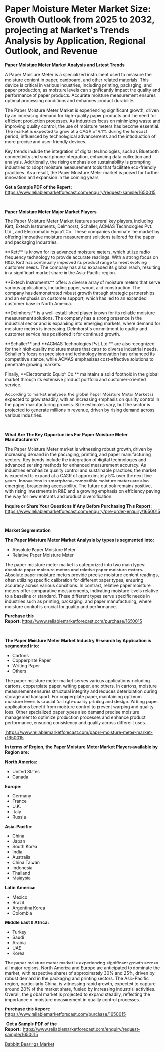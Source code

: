<p><h1>Paper Moisture Meter Market Size: Growth Outlook from 2025 to 2032, projecting at Market's Trends Analysis by Application, Regional Outlook, and Revenue</h1></p><p><strong>Paper Moisture Meter Market Analysis and Latest Trends</strong></p>
<p><p>A Paper Moisture Meter is a specialized instrument used to measure the moisture content in paper, cardboard, and other related materials. This device is critical in various industries, including printing, packaging, and paper production, as moisture levels can significantly impact the quality and performance of paper products. Accurate moisture measurement ensures optimal processing conditions and enhances product durability.</p><p>The Paper Moisture Meter Market is experiencing significant growth, driven by an increasing demand for high-quality paper products and the need for efficient production processes. As industries focus on minimizing waste and improving quality control, the use of moisture meters has become essential. The market is expected to grow at a CAGR of 6.1% during the forecast period, influenced by technological advancements and the introduction of more precise and user-friendly devices. </p><p>Key trends include the integration of digital technologies, such as Bluetooth connectivity and smartphone integration, enhancing data collection and analysis. Additionally, the rising emphasis on sustainability is prompting industries to adopt moisture measurement tools that facilitate eco-friendly practices. As a result, the Paper Moisture Meter market is poised for further innovation and expansion in the coming years.</p></p>
<p><strong>Get a Sample PDF of the Report:&nbsp;</strong> <a href="https://www.reliablemarketforecast.com/enquiry/request-sample/1650015?utm_campaign=1888&utm_medium=2&utm_source=Github&utm_content=ia&utm_term=17022025&utm_id=paper-moisture-meter">https://www.reliablemarketforecast.com/enquiry/request-sample/1650015</a></p>
<p>&nbsp;</p>
<p><strong>Paper Moisture Meter Major Market Players</strong></p>
<p><p>The Paper Moisture Meter Market features several key players, including Kett, Extech Instruments, Delmhorst, Schaller, ACMAS Technologies Pvt. Ltd., and Electromatic Equip’t Co. These companies dominate the market by offering innovative moisture measurement solutions tailored for the paper and packaging industries.</p><p>**Kett** is known for its advanced moisture meters, which utilize radio frequency technology to provide accurate readings. With a strong focus on R&D, Kett has continually improved its product range to meet evolving customer needs. The company has also expanded its global reach, resulting in a significant market share in the Asia-Pacific region.</p><p>**Extech Instruments** offers a diverse array of moisture meters that serve various applications, including paper, wood, and construction. The company has demonstrated robust growth through strategic partnerships and an emphasis on customer support, which has led to an expanded customer base in North America.</p><p>**Delmhorst** is a well-established player known for its reliable moisture measurement solutions. The company has a strong presence in the industrial sector and is expanding into emerging markets, where demand for moisture meters is increasing. Delmhorst's commitment to quality and customer service has positioned it for continued growth.</p><p>**Schaller** and **ACMAS Technologies Pvt. Ltd.** are also recognized for their high-quality moisture meters that cater to diverse industrial needs. Schaller's focus on precision and technology innovation has enhanced its competitive stance, while ACMAS emphasizes cost-effective solutions to penetrate growing markets.</p><p>Finally, **Electromatic Equip’t Co.** maintains a solid foothold in the global market through its extensive product portfolio and customer-oriented service.</p><p>According to market analyses, the global Paper Moisture Meter Market is expected to grow steadily, with an increasing emphasis on quality control in the paper manufacturing process. Size estimates vary, but the sector is projected to generate millions in revenue, driven by rising demand across various industries.</p></p>
<p>&nbsp;</p>
<p><strong>What Are The Key Opportunities For Paper Moisture Meter Manufacturers?</strong></p>
<p><p>The Paper Moisture Meter market is witnessing robust growth, driven by increasing demand in the packaging, printing, and paper manufacturing sectors. Key trends include the integration of digital technologies and advanced sensing methods for enhanced measurement accuracy. As industries emphasize quality control and sustainable practices, the market is expected to expand at a CAGR of approximately 5% over the next five years. Innovations in smartphone-compatible moisture meters are also emerging, broadening accessibility. The future outlook remains positive, with rising investments in R&D and a growing emphasis on efficiency paving the way for new entrants and product diversification.</p></p>
<p><strong>Inquire or Share Your Questions If Any Before Purchasing This Report:</strong> <a href="https://www.reliablemarketforecast.com/enquiry/pre-order-enquiry/1650015?utm_campaign=1888&utm_medium=2&utm_source=Github&utm_content=ia&utm_term=17022025&utm_id=paper-moisture-meter">https://www.reliablemarketforecast.com/enquiry/pre-order-enquiry/1650015</a></p>
<p>&nbsp;</p>
<p><strong>Market Segmentation</strong></p>
<p><strong>The Paper Moisture Meter Market Analysis by types is segmented into:</strong></p>
<p><ul><li>Absolute Paper Moisture Meter</li><li>Relative Paper Moisture Meter</li></ul></p>
<p><p>The paper moisture meter market is categorized into two main types: absolute paper moisture meters and relative paper moisture meters. Absolute paper moisture meters provide precise moisture content readings, often utilizing specific calibration for different paper types, ensuring accuracy across various conditions. In contrast, relative paper moisture meters offer comparative measurements, indicating moisture levels relative to a baseline or standard. These different types serve specific needs in industries such as printing, packaging, and paper manufacturing, where moisture control is crucial for quality and performance.</p></p>
<p><strong>Purchase this Report:&nbsp;</strong><a href="https://www.reliablemarketforecast.com/purchase/1650015?utm_campaign=1888&utm_medium=2&utm_source=Github&utm_content=ia&utm_term=17022025&utm_id=paper-moisture-meter">https://www.reliablemarketforecast.com/purchase/1650015</a></p>
<p>&nbsp;</p>
<p><strong>The Paper Moisture Meter Market Industry Research by Application is segmented into:</strong></p>
<p><ul><li>Cartons</li><li>Copperplate Paper</li><li>Writing Paper</li><li>Others</li></ul></p>
<p><p>The paper moisture meter market serves various applications including cartons, copperplate paper, writing paper, and others. In cartons, moisture measurement ensures structural integrity and reduces deterioration during storage and transport. For copperplate paper, maintaining optimum moisture levels is crucial for high-quality printing and design. Writing paper applications benefit from moisture control to prevent warping and quality loss. Other specialized paper types also demand precise moisture management to optimize production processes and enhance product performance, ensuring consistency and quality across different uses.</p></p>
<p><a href="https://www.reliablemarketforecast.com/paper-moisture-meter-market-r1650015?utm_campaign=1888&utm_medium=2&utm_source=Github&utm_content=ia&utm_term=17022025&utm_id=paper-moisture-meter">&nbsp;https://www.reliablemarketforecast.com/paper-moisture-meter-market-r1650015</a></p>
<p><strong>In terms of Region, the Paper Moisture Meter Market Players available by Region are:</strong></p>
<p>
    <p> <strong> North America: </strong>
        <ul>
            <li>United States</li>
            <li>Canada</li>
        </ul>
        </p> 
    <p> <strong> Europe: </strong>
        <ul>
            <li>Germany</li>
            <li>France</li>
            <li>U.K.</li>
            <li>Italy</li>
            <li>Russia</li>
        </ul>
        </p> 
    <p> <strong> Asia-Pacific: </strong>
        <ul>
            <li>China</li>
            <li>Japan</li>
            <li>South Korea</li>
            <li>India</li>
            <li>Australia</li>
            <li>China Taiwan</li>
            <li>Indonesia</li>
            <li>Thailand</li>
            <li>Malaysia</li>
        </ul>
        </p> 
    <p> <strong> Latin America: </strong>
        <ul>
            <li>Mexico</li>
            <li>Brazil</li>
            <li>Argentina Korea</li>
            <li>Colombia</li>
        </ul>
        </p> 
    <p> <strong> Middle East & Africa: </strong>
        <ul>
            <li>Turkey</li>
            <li>Saudi</li>
            <li>Arabia</li>
            <li>UAE</li>
            <li>Korea</li>
        </ul>
    </p>
    </p>
<p><p>The paper moisture meter market is experiencing significant growth across all major regions. North America and Europe are anticipated to dominate the market, with respective shares of approximately 30% and 25%, driven by robust demand in the packaging and printing sectors. The Asia-Pacific region, particularly China, is witnessing rapid growth, expected to capture around 20% of the market share, fueled by increasing industrial activities. Overall, the global market is projected to expand steadily, reflecting the importance of moisture measurement in quality control processes.</p></p>
<p><strong>Purchase this Report: </strong><a href="https://www.reliablemarketforecast.com/purchase/1650015?utm_campaign=1888&utm_medium=2&utm_source=Github&utm_content=ia&utm_term=17022025&utm_id=paper-moisture-meter">https://www.reliablemarketforecast.com/purchase/1650015</a></p>
<p>&nbsp;<strong>Get a Sample PDF of the Report:&nbsp;&nbsp;</strong><a href="https://www.reliablemarketforecast.com/enquiry/request-sample/1650015?utm_campaign=1888&utm_medium=2&utm_source=Github&utm_content=ia&utm_term=17022025&utm_id=paper-moisture-meter">https://www.reliablemarketforecast.com/enquiry/request-sample/1650015</a></p>
<p><strong></strong></p>
<p><p><a href="https://github.com/gulaimolin/Market-Research-Report-List-7/blob/main/babbitt-bearings-market.md?utm_campaign=1888&utm_medium=2&utm_source=Github&utm_content=ia&utm_term=17022025&utm_id=paper-moisture-meter">Babbitt Bearings Market</a></p></p>